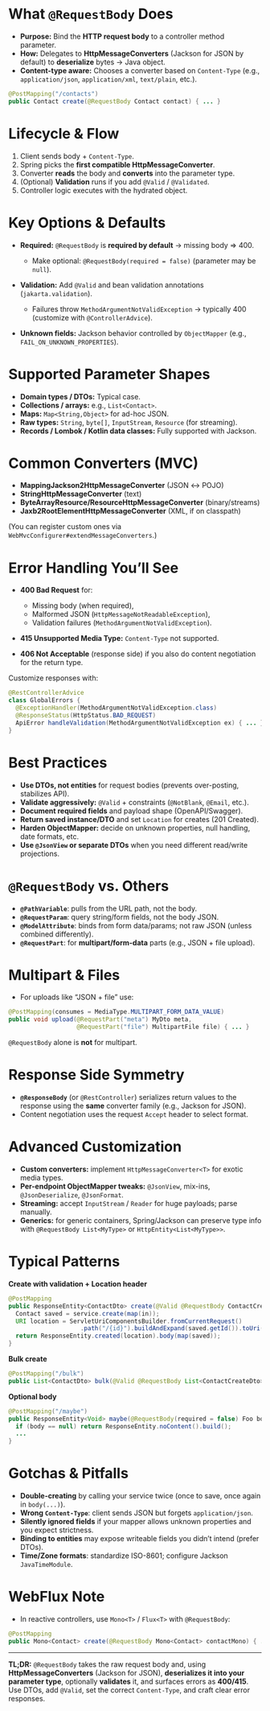 # What `@RequestBody` Does

* **Purpose:** Bind the **HTTP request body** to a controller method parameter.
* **How:** Delegates to **HttpMessageConverters** (Jackson for JSON by default) to **deserialize** bytes → Java object.
* **Content-type aware:** Chooses a converter based on `Content-Type` (e.g., `application/json`, `application/xml`, `text/plain`, etc.).

```java
@PostMapping("/contacts")
public Contact create(@RequestBody Contact contact) { ... }
```

# Lifecycle & Flow

1. Client sends body + `Content-Type`.
2. Spring picks the **first compatible HttpMessageConverter**.
3. Converter **reads** the body and **converts** into the parameter type.
4. (Optional) **Validation** runs if you add `@Valid` / `@Validated`.
5. Controller logic executes with the hydrated object.

# Key Options & Defaults

* **Required:** `@RequestBody` is **required by default** → missing body ⇒ 400.

    * Make optional: `@RequestBody(required = false)` (parameter may be `null`).
* **Validation:** Add `@Valid` and bean validation annotations (`jakarta.validation`).

    * Failures throw `MethodArgumentNotValidException` → typically 400 (customize with `@ControllerAdvice`).
* **Unknown fields:** Jackson behavior controlled by `ObjectMapper` (e.g., `FAIL_ON_UNKNOWN_PROPERTIES`).

# Supported Parameter Shapes

* **Domain types / DTOs:** Typical case.
* **Collections / arrays:** e.g., `List<Contact>`.
* **Maps:** `Map<String,Object>` for ad-hoc JSON.
* **Raw types:** `String`, `byte[]`, `InputStream`, `Resource` (for streaming).
* **Records / Lombok / Kotlin data classes:** Fully supported with Jackson.

# Common Converters (MVC)

* **MappingJackson2HttpMessageConverter** (JSON ↔ POJO)
* **StringHttpMessageConverter** (text)
* **ByteArrayResource/ResourceHttpMessageConverter** (binary/streams)
* **Jaxb2RootElementHttpMessageConverter** (XML, if on classpath)

(You can register custom ones via `WebMvcConfigurer#extendMessageConverters`.)

# Error Handling You’ll See

* **400 Bad Request** for:

    * Missing body (when required),
    * Malformed JSON (`HttpMessageNotReadableException`),
    * Validation failures (`MethodArgumentNotValidException`).
* **415 Unsupported Media Type:** `Content-Type` not supported.
* **406 Not Acceptable** (response side) if you also do content negotiation for the return type.

Customize responses with:

```java
@RestControllerAdvice
class GlobalErrors {
  @ExceptionHandler(MethodArgumentNotValidException.class)
  @ResponseStatus(HttpStatus.BAD_REQUEST)
  ApiError handleValidation(MethodArgumentNotValidException ex) { ... }
}
```

# Best Practices

* **Use DTOs, not entities** for request bodies (prevents over-posting, stabilizes API).
* **Validate aggressively:** `@Valid` + constraints (`@NotBlank`, `@Email`, etc.).
* **Document required fields** and payload shape (OpenAPI/Swagger).
* **Return saved instance/DTO** and set `Location` for creates (201 Created).
* **Harden ObjectMapper:** decide on unknown properties, null handling, date formats, etc.
* **Use `@JsonView` or separate DTOs** when you need different read/write projections.

# `@RequestBody` vs. Others

* **`@PathVariable`**: pulls from the URL path, not the body.
* **`@RequestParam`**: query string/form fields, not the body JSON.
* **`@ModelAttribute`**: binds from form data/params; not raw JSON (unless combined differently).
* **`@RequestPart`**: for **multipart/form-data** parts (e.g., JSON + file upload).

# Multipart & Files

* For uploads like “JSON + file” use:

```java
@PostMapping(consumes = MediaType.MULTIPART_FORM_DATA_VALUE)
public void upload(@RequestPart("meta") MyDto meta,
                   @RequestPart("file") MultipartFile file) { ... }
```

`@RequestBody` alone is **not** for multipart.

# Response Side Symmetry

* **`@ResponseBody`** (or `@RestController`) serializes return values to the response using the **same** converter family (e.g., Jackson for JSON).
* Content negotiation uses the request `Accept` header to select format.

# Advanced Customization

* **Custom converters:** implement `HttpMessageConverter<T>` for exotic media types.
* **Per-endpoint ObjectMapper tweaks:** `@JsonView`, mix-ins, `@JsonDeserialize`, `@JsonFormat`.
* **Streaming:** accept `InputStream` / `Reader` for huge payloads; parse manually.
* **Generics:** for generic containers, Spring/Jackson can preserve type info with `@RequestBody List<MyType>` or `HttpEntity<List<MyType>>`.

# Typical Patterns

**Create with validation + Location header**

```java
@PostMapping
public ResponseEntity<ContactDto> create(@Valid @RequestBody ContactCreateDto in) {
  Contact saved = service.create(map(in));
  URI location = ServletUriComponentsBuilder.fromCurrentRequest()
                    .path("/{id}").buildAndExpand(saved.getId()).toUri();
  return ResponseEntity.created(location).body(map(saved));
}
```

**Bulk create**

```java
@PostMapping("/bulk")
public List<ContactDto> bulk(@Valid @RequestBody List<ContactCreateDto> items) { ... }
```

**Optional body**

```java
@PostMapping("/maybe")
public ResponseEntity<Void> maybe(@RequestBody(required = false) Foo body) {
  if (body == null) return ResponseEntity.noContent().build();
  ...
}
```

# Gotchas & Pitfalls

* **Double-creating** by calling your service twice (once to save, once again in `body(...)`).
* **Wrong `Content-Type`**: client sends JSON but forgets `application/json`.
* **Silently ignored fields** if your mapper allows unknown properties and you expect strictness.
* **Binding to entities** may expose writeable fields you didn’t intend (prefer DTOs).
* **Time/Zone formats**: standardize ISO-8601; configure Jackson `JavaTimeModule`.

# WebFlux Note

* In reactive controllers, use `Mono<T>` / `Flux<T>` with `@RequestBody`:

```java
@PostMapping
public Mono<Contact> create(@RequestBody Mono<Contact> contactMono) { ... }
```

---

**TL;DR:** `@RequestBody` takes the raw request body and, using **HttpMessageConverters** (Jackson for JSON), **deserializes it into your parameter type**, optionally **validates** it, and surfaces errors as **400/415**. Use DTOs, add `@Valid`, set the correct `Content-Type`, and craft clear error responses.
